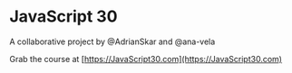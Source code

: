 # JavaScript 30

A collaborative project by @AdrianSkar and @ana-vela

Grab the course at [https://JavaScript30.com](https://JavaScript30.com)

